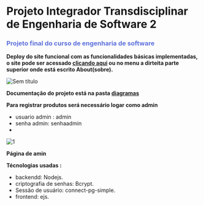 # Projeto Integrador Transdisciplinar de Engenharia de Software 2

<h3 style="color:#5E71DB;">Projeto final do curso de engenharia de software </h3>

**Deploy do site funcional com as funcionalidades básicas implementadas, o site pode ser acessado <a href = "https://fancy-teal-lemming.cyclic.app/"> clicando aqui</a> ou no menu a dirteita parte superior onde está escrito About(sobre).**

![Sem título](https://github.com/JoaoPedro1304/PIT_EngenhariaDeSoftware2-CupCacke-App/assets/98943339/5ea533e5-64f3-4fcc-9cf3-a5c28e2589af)

**Documentação do projeto está na pasta <a href="./diagramas"> diagramas</a>**

**Para registrar produtos será necessário logar como admin**
- usuario admin : admin
- senha admin: senhaadmin
- 
![1](https://github.com/JoaoPedro1304/PIT_EngenhariaDeSoftware2-CupCacke-App/assets/98943339/26dcfd42-6b8f-41a3-965b-09b617855f1f)

 **Página de amin**
 
**Técnologias usadas :**
- backendd: Nodejs.
- criptografia de senhas: Bcrypt.
- Sessão de usuário: connect-pg-simple.
- frontend: ejs. 
